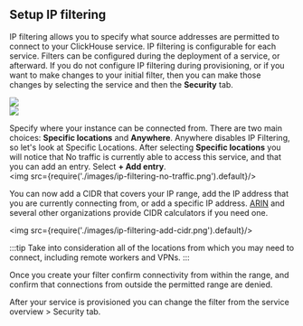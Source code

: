 ## Setup IP filtering

IP filtering allows you to specify what source addresses are permitted to connect to your ClickHouse service.  IP filtering is configurable for each service.  Filters can be configured during the deployment of a service, or afterward.  If you do not configure IP filtering during provisioning, or if you want to make changes to your initial filter, then you can make those changes by selecting the service and then the **Security** tab.

<div class="row" style={{display: 'flex'}} >
  <div class="column" style={{flex: '30%', padding: '5px'}} >
  <img src={require('./images/cloud-select-a-service.png').default}/>
  </div>
  <div class="column" style={{flex: '30%', padding: '5px'}} >
  <img src={require('./images/ip-filtering-after-provisioning.png').default}/>
  </div>
</div>

Specify where your instance can be connected from.  There are two main choices: **Specific locations** and **Anywhere**.  Anywhere disables IP Filtering, so let's look at Specific Locations.  After selecting **Specific locations** you will notice that No traffic is currently able to access this service, and that you can add an entry.  Select **+ Add entry**.  
  <img src={require('./images/ip-filtering-no-traffic.png').default}/>

You can now add a CIDR that covers your IP range, add the IP address that you are currently connecting from, or add a specific IP address.  [ARIN](https://account.arin.net/public/cidrCalculator) and several other organizations provide CIDR calculators if you need one.  

<img src={require('./images/ip-filtering-add-cidr.png').default}/>

<p/>

:::tip
Take into consideration all of the locations from which you may need to connect, including remote workers and VPNs.
:::

Once you create your filter confirm connectivity from within the range, and confirm that connections from outside the permitted range are denied.

After your service is provisioned you can change the filter from the service overview > Security tab.

